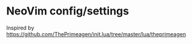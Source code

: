 # NeoVim config/settings

Inspired by https://github.com/ThePrimeagen/init.lua/tree/master/lua/theprimeagen
